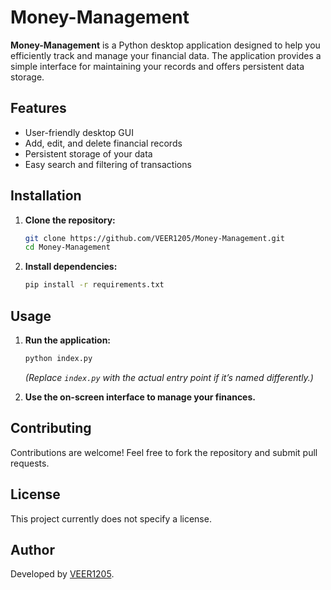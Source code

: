 # Money-Management

**Money-Management** is a Python desktop application designed to help you efficiently track and manage your financial data. The application provides a simple interface for maintaining your records and offers persistent data storage.

## Features

- User-friendly desktop GUI
- Add, edit, and delete financial records
- Persistent storage of your data
- Easy search and filtering of transactions

## Installation

1. **Clone the repository:**
    ```sh
    git clone https://github.com/VEER1205/Money-Management.git
    cd Money-Management
    ```

2. **Install dependencies:**
    ```sh
    pip install -r requirements.txt
    ```

## Usage

1. **Run the application:**
    ```sh
    python index.py
    ```
    *(Replace `index.py` with the actual entry point if it’s named differently.)*

2. **Use the on-screen interface to manage your finances.**

## Contributing

Contributions are welcome! Feel free to fork the repository and submit pull requests.

## License

This project currently does not specify a license.

## Author

Developed by [VEER1205](https://github.com/VEER1205).

